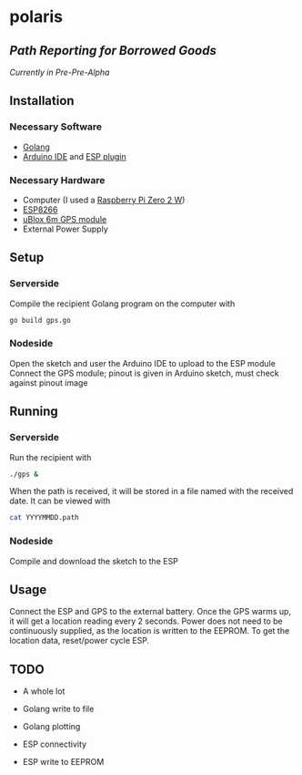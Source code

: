 # polaris
## _Path Reporting for Borrowed Goods_
_Currently in Pre-Pre-Alpha_
## Installation
### Necessary Software
- [Golang][go]
- [Arduino IDE][ard] and [ESP plugin][esp]

### Necessary Hardware
- Computer (I used a [Raspberry Pi Zero 2 W][vilros])
- [ESP8266][espbuy]
- [uBlox 6m GPS module][gps]
- External Power Supply

## Setup
### Serverside
Compile the recipient Golang program on the computer with
```sh
go build gps.go
```
### Nodeside
Open the sketch and user the Arduino IDE to upload to the ESP module
Connect the GPS module; pinout is given in Arduino sketch, must check against pinout image

## Running
### Serverside
Run the recipient with
```sh
./gps &
```
When the path is received, it will be stored in a file named with the received date. It can be viewed with
```sh
cat YYYYMMDD.path
```
### Nodeside
Compile and download the sketch to the ESP

## Usage
Connect the ESP and GPS to the external battery. Once the GPS warms up, it will get a location reading every 2 seconds. Power does not need to be continuously supplied, as the location is written to the EEPROM. To get the location data, reset/power cycle ESP.

## TODO
- A whole lot
- Golang write to file
- Golang plotting
- ESP connectivity
- ESP write to EEPROM


   [go]: <https://go.dev/doc/install>
   [ard]: <https://www.arduino.cc/en/software>
   [esp]: <https://randomnerdtutorials.com/how-to-install-esp8266-board-arduino-ide/>
   [vilros]: <https://www.amazon.com/Vilros-Raspberry-Kit-Premium-Essential-Accessories/dp/B0748M1Z1B>
   [espbuy]: <https://www.amazon.com/HiLetgo-Internet-Development-Wireless-Micropython/dp/B081CSJV2V>
   [gps]: <https://www.amazon.com/HiLetgo-GY-NEO6MV2-Controller-Ceramic-Antenna/dp/B01D1D0F5M>
